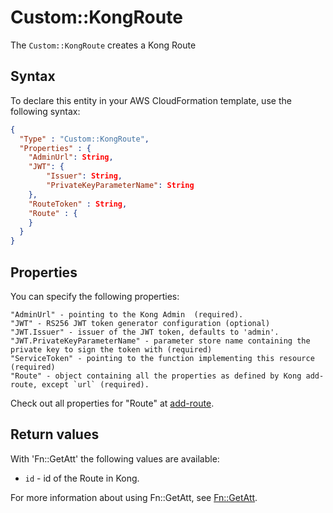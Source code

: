 # Custom::KongRoute
The `Custom::KongRoute` creates a Kong Route

## Syntax
To declare this entity in your AWS CloudFormation template, use the following syntax:

```json
{
  "Type" : "Custom::KongRoute",
  "Properties" : {
    "AdminUrl": String,
    "JWT": {
        "Issuer": String,
        "PrivateKeyParameterName": String
    },
    "RouteToken" : String,
    "Route" : {
    }
  }
}
```

## Properties
You can specify the following properties:

    "AdminUrl" - pointing to the Kong Admin  (required).
    "JWT" - RS256 JWT token generator configuration (optional)
    "JWT.Issuer" - issuer of the JWT token, defaults to 'admin'.
    "JWT.PrivateKeyParameterName" - parameter store name containing the private key to sign the token with (required)
    "ServiceToken" - pointing to the function implementing this resource (required)
    "Route" - object containing all the properties as defined by Kong add-route, except `url` (required).

Check out all properties for "Route" at [add-route](https://getkong.org/docs/0.13.x/admin-api/#add-route).

## Return values
With 'Fn::GetAtt' the following values are available:

- `id` - id of the Route in Kong.

For more information about using Fn::GetAtt, see [Fn::GetAtt](http://docs.aws.amazon.com/AWSCloudFormation/latest/UserGuide/intrinsic-function-reference-getatt.html).
